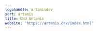 ```yaml
---
logohandle: artanisdev
sort: artanis
title: GNU Artanis
website: 'https://artanis.dev/index.html'
---
```

